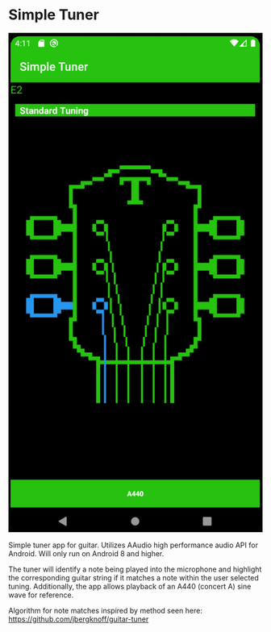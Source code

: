 # Simple Tuner

![screenshot](screenshots/simple_tuner_screenshot.png)<br />

Simple tuner app for guitar.
Utilizes AAudio high performance audio API for Android.
Will only run on Android 8 and higher.

The tuner will identify a note being played into the microphone and highlight the corresponding
guitar string if it matches a note within the user selected tuning. Additionally, the app allows
playback of an A440 (concert A) sine wave for reference.

Algorithm for note matches inspired by method seen here: https://github.com/jbergknoff/guitar-tuner
